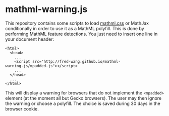 mathml-warning.js
=================

This repository contains some scripts to load
<a href="http://fred-wang.github.io/mathml.css/mathml.css">mathml.css</a> or
MathJax conditionally in order to
use it as a MathML polyfill. This is done by performing MathML feature
detections. You just need to insert one line in your document header:

    <html>
      <head>
        ...
        <script src="http://fred-wang.github.io/mathml-warning.js/mpadded.js"></script>
        ...
      </head>
      ...
    </html>

This will display a warning for browsers that do not implement the `<mpadded>`
element (at the moment all but Gecko browsers). The user may then ignore the
warning or choose a polyfill. The choice is saved during 30 days in the browser
cookie.
